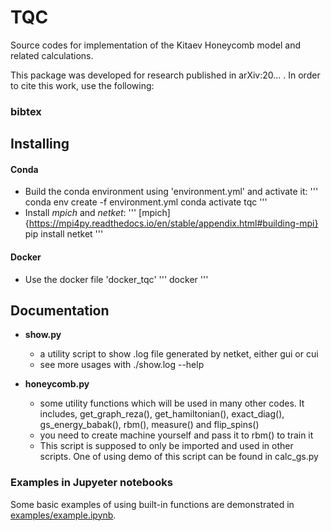 # TQC
Source codes for implementation of the Kitaev Honeycomb model and related calculations.

This package was developed for research published in arXiv:20... . In order to cite this work, use the following: 

### bibtex


## Installing

#### Conda

- Build the conda environment using 'environment.yml' and activate it:
    '''
    conda env create -f environment.yml
    conda activate tqc
    '''
- Install _mpich_ and _netket_:
    '''
    [mpich]{https://mpi4py.readthedocs.io/en/stable/appendix.html#building-mpi}
    pip install netket
    '''
#### Docker

- Use the docker file 'docker_tqc'
'''
docker
'''

## Documentation


- **show.py**

    - a utility script to show .log file generated by netket, either gui or cui 
    - see more usages with ./show.log --help

- **honeycomb.py**

    - some utility functions which will be used in many other codes. It includes, get_graph_reza(), get_hamiltonian(), exact_diag(), gs_energy_babak(), rbm(), measure() and flip_spins()
    - you need to create machine yourself and pass it to rbm() to train it
    - This script is supposed to only be imported and used in other scripts. One of using demo of this script can be found in calc_gs.py

### Examples in Jupyeter notebooks

Some basic examples of using built-in functions are demonstrated in [examples/example.ipynb](examples/example.ipynb).


